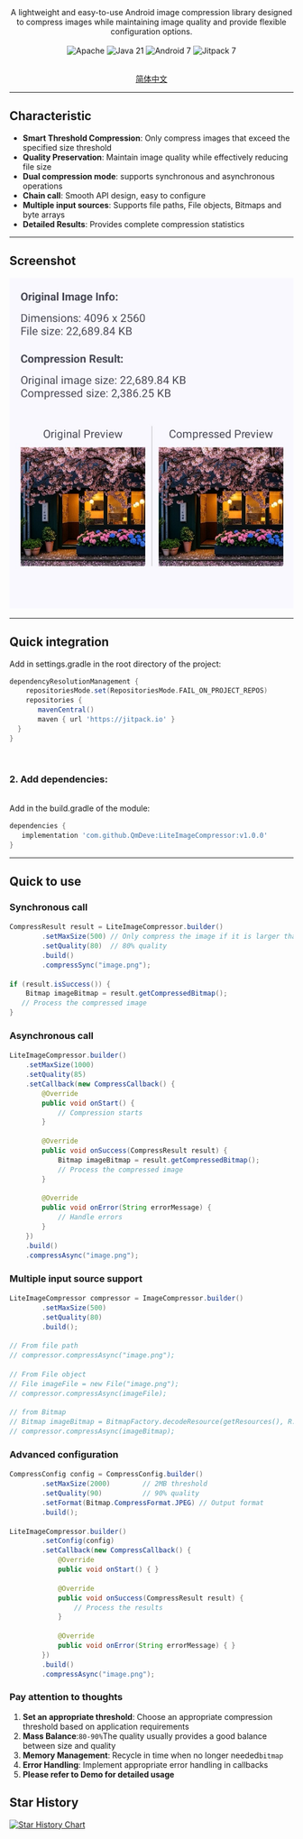 
<div align="center">
A lightweight and easy-to-use Android image compression library designed to compress images while maintaining image quality and provide flexible configuration options.

<br>
<br>
<img src="https://img.shields.io/badge/License-Apache%202.0-blue.svg" alt="Apache"/>
<img src="https://img.shields.io/badge/Java-21-orange?style=for-the-badge&logo=java" alt="Java 21"/>
<img src="https://img.shields.io/badge/Android-7.0%2B-brightgreen.svg" alt="Android 7"/>
<img src="https://jitpack.io/v/QmDeve/LiteImageCompressor.svg" alt="Jitpack 7"/>

<br>
<br>
  
  [简体中文](https://github.com/QmDeve/QmDataBase/blob/master/README_zh.md)
  
  </div>

---

## Characteristic

- **Smart Threshold Compression**: Only compress images that exceed the specified size threshold
- **Quality Preservation**: Maintain image quality while effectively reducing file size
- **Dual compression mode**: supports synchronous and asynchronous operations
- **Chain call**: Smooth API design, easy to configure
- **Multiple input sources**: Supports file paths, File objects, Bitmaps and byte arrays
- **Detailed Results**: Provides complete compression statistics

---

## Screenshot
<div align="center">
<img src="https://raw.githubusercontent.com/QmDeve/LiteImageCompressor/refs/heads/master/img/screenshot.png" alt="Screenshot"/>
</div>

---

## Quick integration

Add in settings.gradle in the root directory of the project:

```gradle
dependencyResolutionManagement {
    repositoriesMode.set(RepositoriesMode.FAIL_ON_PROJECT_REPOS)
    repositories {
       mavenCentral()
       maven { url 'https://jitpack.io' }
  }
}
```

<br>

### 2. Add dependencies:
<br>
Add in the build.gradle of the module:

```gradle
dependencies {
   implementation 'com.github.QmDeve:LiteImageCompressor:v1.0.0'
}
```

---

## Quick to use
### Synchronous call

```java
CompressResult result = LiteImageCompressor.builder()
        .setMaxSize(500) // Only compress the image if it is larger than 500KB
        .setQuality(80)  // 80% quality
        .build()
        .compressSync("image.png");

if (result.isSuccess()) {
    Bitmap imageBitmap = result.getCompressedBitmap();
   // Process the compressed image
}
```

### Asynchronous call
```java
LiteImageCompressor.builder()
    .setMaxSize(1000)
    .setQuality(85)
    .setCallback(new CompressCallback() {
        @Override
        public void onStart() {
            // Compression starts
        }

        @Override
        public void onSuccess(CompressResult result) {
            Bitmap imageBitmap = result.getCompressedBitmap();
            // Process the compressed image
        }

        @Override
        public void onError(String errorMessage) {
            // Handle errors
        }
    })
    .build()
    .compressAsync("image.png");
```

### Multiple input source support
```java
LiteImageCompressor compressor = ImageCompressor.builder()
        .setMaxSize(500)
        .setQuality(80)
        .build();

// From file path
// compressor.compressAsync("image.png");

// From File object
// File imageFile = new File("image.png");
// compressor.compressAsync(imageFile);

// from Bitmap
// Bitmap imageBitmap = BitmapFactory.decodeResource(getResources(), R.drawable.image);
// compressor.compressAsync(imageBitmap);
```

### Advanced configuration
```java
CompressConfig config = CompressConfig.builder()
        .setMaxSize(2000)        // 2MB threshold
        .setQuality(90)          // 90% quality
        .setFormat(Bitmap.CompressFormat.JPEG) // Output format
        .build();

LiteImageCompressor.builder()
        .setConfig(config)
        .setCallback(new CompressCallback() {
            @Override
            public void onStart() { }
            
            @Override
            public void onSuccess(CompressResult result) {
                // Process the results
            }
            
            @Override
            public void onError(String errorMessage) { }
        })
        .build()
        .compressAsync("image.png");
```

### Pay attention to thoughts
1. **Set an appropriate threshold**: Choose an appropriate compression threshold based on application requirements
2. **Mass Balance**:`80-90%`The quality usually provides a good balance between size and quality
3. **Memory Management**: Recycle in time when no longer needed`bitmap`
4. **Error Handling**: Implement appropriate error handling in callbacks
5. **Please refer to Demo for detailed usage**

## Star History

[![Star History Chart](https://api.star-history.com/svg?repos=QmDeve/LiteImageCompressor&type=date&legend=bottom-right)](https://www.star-history.com/#QmDeve/LiteImageCompressor&type=date&legend=bottom-right)
